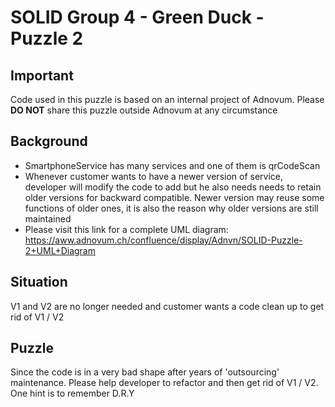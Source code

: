 # SOLID Group 4 - Green Duck - Puzzle 2

## Important
Code used in this puzzle is based on an internal project of Adnovum. Please **DO NOT** share this puzzle outside Adnovum 
at any circumstance

## Background
- SmartphoneService has many services and one of them is qrCodeScan
- Whenever customer wants to have a newer version of service, developer will modify the code to add but he also needs
 needs to retain older versions for backward compatible. Newer version may reuse some functions of older ones, 
 it is also the reason why older versions are still maintained
- Please visit this link for a complete UML diagram: https://aww.adnovum.ch/confluence/display/Adnvn/SOLID-Puzzle-2+UML+Diagram
 
## Situation
V1 and V2 are no longer needed and customer wants a code clean up to get rid of V1 / V2

## Puzzle
Since the code is in a very bad shape after years of 'outsourcing' maintenance. Please help developer to refactor and
 then get rid of V1 / V2.
One hint is to remember D.R.Y
 
